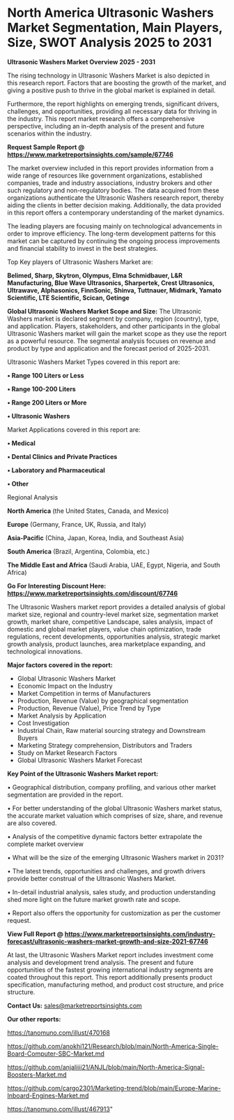 # North America Ultrasonic Washers Market Segmentation, Main Players, Size, SWOT Analysis 2025 to 2031

<Strong> Ultrasonic Washers Market Overview 2025 - 2031</strong>

The rising technology in Ultrasonic Washers Market is also depicted in this research report. Factors that are boosting the growth of the market, and giving a positive push to thrive in the global market is explained in detail.

Furthermore, the report highlights on emerging trends, significant drivers, challenges, and opportunities, providing all necessary data for thriving in the industry. This report market research offers a comprehensive perspective, including an in-depth analysis of the present and future scenarios within the industry.

<strong>Request Sample Report @ <a href=https://www.marketreportsinsights.com/sample/67746>https://www.marketreportsinsights.com/sample/67746</a></strong>

The market overview included in this report provides information from a wide range of resources like government organizations, established companies, trade and industry associations, industry brokers and other such regulatory and non-regulatory bodies. The data acquired from these organizations authenticate the Ultrasonic Washers research report, thereby aiding the clients in better decision making. Additionally, the data provided in this report offers a contemporary understanding of the market dynamics.

The leading players are focusing mainly on technological advancements in order to improve efficiency. The long-term development patterns for this market can be captured by continuing the ongoing process improvements and financial stability to invest in the best strategies.

Top Key players of Ultrasonic Washers Market are:

<strong>Belimed, Sharp, Skytron, Olympus, Elma Schmidbauer, L&R Manufacturing, Blue Wave Ultrasonics, Sharpertek, Crest Ultrasonics, Ultrawave, Alphasonics, FinnSonic, Shinva, Tuttnauer, Midmark, Yamato Scientific, LTE Scientific, Scican, Getinge</strong>

<strong><b>Global Ultrasonic Washers Market Scope and Size:</b></strong>
The Ultrasonic Washers market is declared segment by company, region (country), type, and application. Players, stakeholders, and other participants in the global Ultrasonic Washers market will gain the market scope as they use the report as a powerful resource. The segmental analysis focuses on revenue and product by type and application and the forecast period of 2025-2031.

Ultrasonic Washers Market Types covered in this report are:

<strong>• Range 100 Liters or Less

• Range 100-200 Liters

• Range 200 Liters or More

• Ultrasonic Washers</strong>

Market Applications covered in this report are:

<strong>• Medical

• Dental Clinics and Private Practices

• Laboratory and Pharmaceutical

• Other</strong> 

Regional Analysis

<strong>North America</strong> (the United States, Canada, and Mexico)

<strong>Europe</strong> (Germany, France, UK, Russia, and Italy)

<strong>Asia-Pacific</strong> (China, Japan, Korea, India, and Southeast Asia)

<strong>South America</strong> (Brazil, Argentina, Colombia, etc.)

<strong>The Middle East and Africa</strong> (Saudi Arabia, UAE, Egypt, Nigeria, and South Africa)

<strong>Go For Interesting Discount Here: <a href=https://www.marketreportsinsights.com/discount/67746>https://www.marketreportsinsights.com/discount/67746</a></strong>

The Ultrasonic Washers market report provides a detailed analysis of global market size, regional and country-level market size, segmentation market growth, market share, competitive Landscape, sales analysis, impact of domestic and global market players, value chain optimization, trade regulations, recent developments, opportunities analysis, strategic market growth analysis, product launches, area marketplace expanding, and technological innovations.

<strong><b>Major factors covered in the report:</b></strong>
<ul>
  <li>Global Ultrasonic Washers Market </li>
  <li>Economic Impact on the Industry</li>
  <li>Market Competition in terms of Manufacturers</li>
  <li>Production, Revenue (Value) by geographical segmentation</li>
  <li>Production, Revenue (Value), Price Trend by Type</li>
  <li>Market Analysis by Application</li>
  <li>Cost Investigation</li>
  <li>Industrial Chain, Raw material sourcing strategy and Downstream Buyers</li>
  <li>Marketing Strategy comprehension, Distributors and Traders</li>
  <li>Study on Market Research Factors</li>
  <li>Global Ultrasonic Washers Market Forecast</li>
</ul>

<strong><b>Key Point of the Ultrasonic Washers Market report:</b></strong>

• Geographical distribution, company profiling, and various other market segmentation are provided in the report.

• For better understanding of the global Ultrasonic Washers market status, the accurate market valuation which comprises of size, share, and revenue are also covered.

• Analysis of the competitive dynamic factors better extrapolate the complete market overview

• What will be the size of the emerging Ultrasonic Washers market in 2031?

• The latest trends, opportunities and challenges, and growth drivers provide better construal of the Ultrasonic Washers Market.

• In-detail industrial analysis, sales study, and production understanding shed more light on the future market growth rate and scope.

• Report also offers the opportunity for customization as per the customer request.

<strong><b>View Full Report @ <a href=https://www.marketreportsinsights.com/industry-forecast/ultrasonic-washers-market-growth-and-size-2021-67746>https://www.marketreportsinsights.com/industry-forecast/ultrasonic-washers-market-growth-and-size-2021-67746</a></b></strong>


At last, the Ultrasonic Washers Market report includes investment come analysis and development trend analysis. The present and future opportunities of the fastest growing international industry segments are coated throughout this report. This report additionally presents product specification, manufacturing method, and product cost structure, and price structure.

<strong>Contact Us:</strong>
sales@marketreportsinsights.com

<strong>Our other reports:</strong>

<a href=https://tanomuno.com/illust/470168>https://tanomuno.com/illust/470168</a>

<a href=https://github.com/anokhi121/Research/blob/main/North-America-Single-Board-Computer-SBC-Market.md>https://github.com/anokhi121/Research/blob/main/North-America-Single-Board-Computer-SBC-Market.md</a>

<a href=https://github.com/anjaliiii21/ANJL/blob/main/North-America-Signal-Boosters-Market.md>https://github.com/anjaliiii21/ANJL/blob/main/North-America-Signal-Boosters-Market.md</a>

<a href=https://github.com/cargo2301/Marketing-trend/blob/main/Europe-Marine-Inboard-Engines-Market.md>https://github.com/cargo2301/Marketing-trend/blob/main/Europe-Marine-Inboard-Engines-Market.md</a>

<a href=https://tanomuno.com/illust/467913>https://tanomuno.com/illust/467913</a>"
